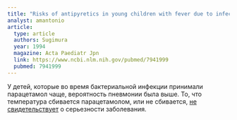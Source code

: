 ```yaml
---
title: "Risks of antipyretics in young children with fever due to infectious disease"
analyst: amantonio
article:
  type: article
  authors: Sugimura
  year: 1994
  magazine: Acta Paediatr Jpn
  link: https://www.ncbi.nlm.nih.gov/pubmed/7941999
  pubmed: 7941999
---
```


У детей, которые во время бактериальной инфекции принимали парацетамол чаще, вероятность пневмонии была выше.
То, что температура сбивается парацетамолом, или не сбивается, [не свидетельствует](https://www.ncbi.nlm.nih.gov/pubmed/3627881) о серьезности заболевания.
